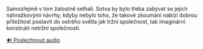 
Samozřejmě v tom žalostně selhali. Sotva by bylo třeba zabývat se jejich náhražkovými návrhy, kdyby nebylo toho, že takové zkoumání nabízí dobrou příležitost postavit do ostrého světla jak tržní společnost, tak imaginární konstrukt netržní společnosti.

[🔊 Poslechnout audio](/data/7-paragraphs/audio/chapter_140/para_007-Samozejm-v-tom-alostn-selhali-Sotva-by-bylo-t.mp3)

